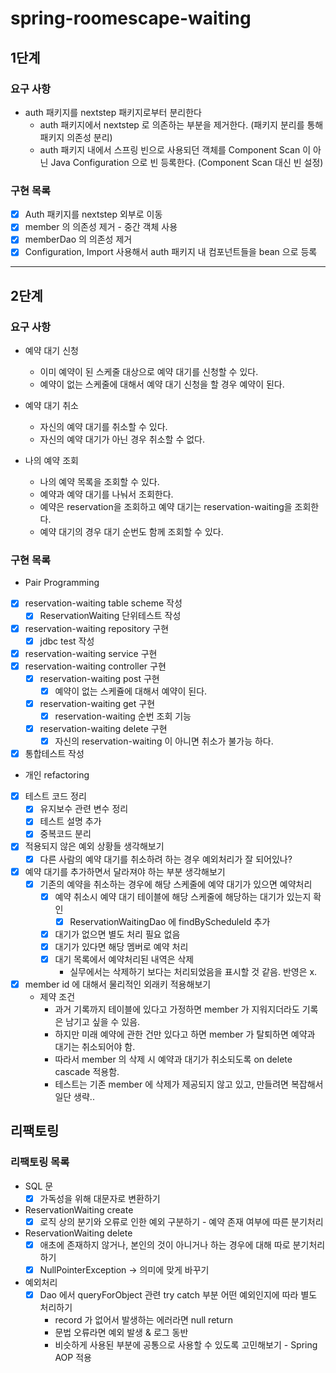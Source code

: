 # spring-roomescape-waiting

## 1단계

### 요구 사항
- auth 패키지를 nextstep 패키지로부터 분리한다 
  - auth 패키지에서 nextstep 로 의존하는 부분을 제거한다. (패키지 분리를 통해 패키지 의존성 분리) 
  - auth 패키지 내에서 스프링 빈으로 사용되던 객체를 Component Scan 이 아닌 Java Configuration 으로 빈 등록한다. (Component Scan 대신 빈 설정)

### 구현 목록
- [x] Auth 패키지를 nextstep 외부로 이동
- [x] member 의 의존성 제거 - 중간 객체 사용
- [x] memberDao 의 의존성 제거
- [x] Configuration, Import 사용해서 auth 패키지 내 컴포넌트들을 bean 으로 등록

---

## 2단계

### 요구 사항
- 예약 대기 신청
  - 이미 예약이 된 스케줄 대상으로 예약 대기를 신청할 수 있다.
  - 예약이 없는 스케줄에 대해서 예약 대기 신청을 할 경우 예약이 된다. 

- 예약 대기 취소
  - 자신의 예약 대기를 취소할 수 있다.
  - 자신의 예약 대기가 아닌 경우 취소할 수 없다.
  
- 나의 예약 조회
  - 나의 예약 목록을 조회할 수 있다.
  - 예약과 예약 대기를 나눠서 조회한다.
  - 예약은 reservation을 조회하고 예약 대기는 reservation-waiting을 조회한다.
  - 예약 대기의 경우 대기 순번도 함께 조회할 수 있다.

### 구현 목록

* Pair Programming
- [x] reservation-waiting table scheme 작성
  - [x] ReservationWaiting 단위테스트 작성
- [x] reservation-waiting repository 구현
  - [x] jdbc test 작성
- [x] reservation-waiting service 구현
- [x] reservation-waiting controller 구현
  - [x] reservation-waiting post 구현
    - [x] 예약이 없는 스케쥴에 대해서 예약이 된다.
  - [x] reservation-waiting get 구현
    - [x] reservation-waiting 순번 조회 기능
  - [x] reservation-waiting delete 구현
    - [x] 자신의 reservation-waiting 이 아니면 취소가 불가능 하다.
- [x] 통합테스트 작성

* 개인 refactoring
- [x] 테스트 코드 정리
  - [x] 유지보수 관련 변수 정리
  - [x] 테스트 설명 추가
  - [x] 중복코드 분리
- [x] 적용되지 않은 예외 상황들 생각해보기
  - [x] 다른 사람의 예약 대기를 취소하려 하는 경우 예외처리가 잘 되어있나?
- [x] 예약 대기를 추가하면서 달라져야 하는 부분 생각해보기
  - [x] 기존의 예약을 취소하는 경우에 해당 스케줄에 예약 대기가 있으면 예약처리 
    - [x] 예약 취소시 예약 대기 테이블에 해당 스케줄에 해당하는 대기가 있는지 확인
      - [x] ReservationWaitingDao 에 findByScheduleId 추가
    - [x] 대기가 없으면 별도 처리 필요 없음
    - [x] 대기가 있다면 해당 멤버로 예약 처리
    - [x] 대기 목록에서 예약처리된 내역은 삭제
      - 실무에서는 삭제하기 보다는 처리되었음을 표시할 것 같음. 반영은 x.
- [x] member id 에 대해서 물리적인 외래키 적용해보기
  - 제약 조건
    - 과거 기록까지 테이블에 있다고 가정하면 member 가 지워지더라도 기록은 남기고 싶을 수 있음.
    - 하지만 미래 예약에 관한 건만 있다고 하면 member 가 탈퇴하면 예약과 대기는 취소되어야 함.
    - 따라서 member 의 삭제 시 예약과 대기가 취소되도록 on delete cascade 적용함.
    - 테스트는 기존 member 에 삭제가 제공되지 않고 있고, 만들려면 복잡해서 일단 생략..


## 리팩토링

### 리팩토링 목록
- SQL 문
  - [x] 가독성을 위해 대문자로 변환하기
- ReservationWaiting create
  - [x] 로직 상의 분기와 오류로 인한 예외 구분하기 - 예약 존재 여부에 따른 분기처리
- ReservationWaiting delete
  - [x] 애초에 존재하지 않거나, 본인의 것이 아니거나 하는 경우에 대해 따로 분기처리 하기 
  - [x] NullPointerException -> 의미에 맞게 바꾸기
- 예외처리
  - [x] Dao 에서 queryForObject 관련 try catch 부분 어떤 예외인지에 따라 별도 처리하기
    - record 가 없어서 발생하는 에러라면 null return
    - 문법 오류라면 예외 발생 & 로그 동반
    - 비슷하게 사용된 부분에 공통으로 사용할 수 있도록 고민해보기 - Spring AOP 적용